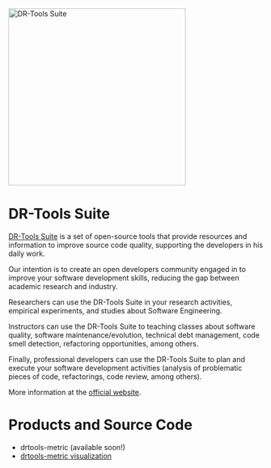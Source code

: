 <img src="https://guilhermeslacerda.github.io/drtools-site/images/logo_drtools.png" alt="DR-Tools Suite" title="DR-Tools Suite" width="350"/>

# DR-Tools Suite

[DR-Tools Suite](https://drtools.dev/) is a set of open-source tools that provide resources and information to improve source code quality, supporting the developers in his daily work.

Our intention is to create an open developers community engaged in to improve your software development skills, reducing the gap between academic research and industry.

Researchers can use the DR-Tools Suite in your research activities, empirical experiments, and studies about Software Engineering.

Instructors can use the DR-Tools Suite to teaching classes about software quality, software maintenance/evolution, technical debt management, code smell detection, refactoring opportunities, among others.

Finally, professional developers can use the DR-Tools Suite to plan and execute your software development activities (analysis of problematic pieces of code, refactorings, code review, among others).

More information at the [official website](https://drtools.dev/). 

# Products and Source Code

* drtools-metric (available soon!)
* [drtools-metric visualization](http://www.github.com/guilhermeslacerda/drtools-metric-visualization/)

